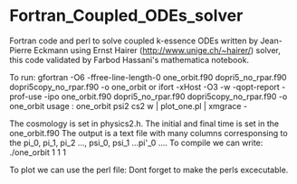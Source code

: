 # Fortran_Coupled_ODEs_solver
Fortran code and perl to solve coupled k-essence ODEs written by Jean-Pierre Eckmann using Ernst Hairer (http://www.unige.ch/~hairer/) solver, this code validated by Farbod Hassani's mathematica notebook. 

To run:
gfortran -O6 -ffree-line-length-0 one_orbit.f90 dopri5_no_rpar.f90 dopri5copy_no_rpar.f90 -o one_orbit 
or
ifort -xHost -O3 -w -qopt-report -prof-use -ipo one_orbit.f90 dopri5_no_rpar.f90 dopri5copy_no_rpar.f90  -o one_orbit
usage : one_orbit psi2 cs2 w | plot_one.pl | xmgrace -

The cosmology is set in physics2.h. The initial and final time is set in the one_orbit.f90
The output is a text file with many columns corresponsing to the pi_0, pi_1, pi_2 ..., psi_0, psi_1 ...pi'_0 ....
To compile we can write:
./one_orbit 1 1 1

To plot we can use the perl file:
Dont forget to make the perls excecutable. 


